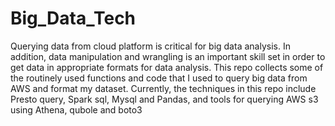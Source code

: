 # Big_Data_Tech
Querying data from cloud platform is critical for big data analysis. In addition, data manipulation and wrangling is an important skill set in order to get data in appropriate formats for data analysis. This repo collects some of the routinely used functions and code that I used to query big data from AWS and format my dataset. Currently, the techniques in this repo include Presto query, Spark sql, Mysql and Pandas, and tools for querying AWS s3 using Athena, qubole and boto3
